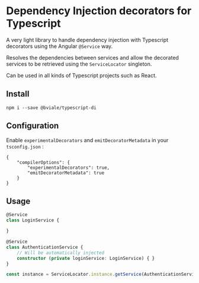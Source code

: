 # Dependency Injection decorators for Typescript
A very light library to handle dependency injection with Typescript decorators using the Angular `@Service` way.

Resolves the dependencies between services and allow the decorated services to be retrieved using the `ServiceLocator` singleton.

Can be used in all kinds of Typescript projects such as React.

## Install

`npm i --save @bviale/typescript-di`

## Configuration
Enable `experimentalDecorators` and `emitDecoratorMetadata` in your `tsconfig.json` :
```
{
    "compilerOptions": {
        "experimentalDecorators": true,
        "emitDecoratorMetadata": true
    }
}
```

## Usage

```typescript
@Service
class LoginService {

}

@Service
class AuthenticationService {
    // Will be automatically injected
    constructor (private loginService: LoginService) { }
}

const instance = ServiceLocator.instance.getService(AuthenticationService) as AuthenticationService;
```
